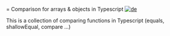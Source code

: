 = Comparison for arrays & objects in Typescript
[![de](https://img.shields.io/badge/lang-de-green.svg)](./README.de.md)

This is a collection of comparing functions in Typescript (equals, shallowEqual, compare ...)